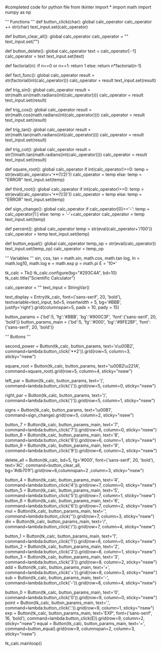 #completed code for python file
from tkinter import *
import math
import numpy as np

'''
Functions
'''
def button_click(char):
    global calc_operator
    calc_operator += str(char)
    text_input.set(calc_operator)


def button_clear_all():
    global calc_operator
    calc_operator = ""
    text_input.set("")


def button_delete():
    global calc_operator
    text = calc_operator[:-1]
    calc_operator = text
    text_input.set(text)


def factorial(n):
    if n==0 or n==1:
        return 1
    else:
        return n*factorial(n-1)

def fact_func():
    global calc_operator
    result = str(factorial(int(calc_operator)))
    calc_operator = result
    text_input.set(result)


def trig_sin():
    global calc_operator
    result = str(math.sin(math.radians(int(calc_operator))))
    calc_operator = result
    text_input.set(result)

def trig_cos():
    global calc_operator
    result = str(math.cos(math.radians(int(calc_operator))))
    calc_operator = result
    text_input.set(result)

def trig_tan():
    global calc_operator
    result = str(math.tan(math.radians(int(calc_operator))))
    calc_operator = result
    text_input.set(result)

def trig_cot():
    global calc_operator
    result = str(1/math.tan(math.radians(int(calc_operator))))
    calc_operator = result
    text_input.set(result)


def square_root():
    global calc_operator
    if int(calc_operator)>=0:
        temp = str(eval(calc_operator+'**(1/2)'))
        calc_operator = temp
    else:
        temp = "ERROR"
    text_input.set(temp)


def third_root():
    global calc_operator
    if int(calc_operator)>=0:
        temp = str(eval(calc_operator+'**(1/3)'))
        calc_operator = temp
    else:
        temp = "ERROR"
    text_input.set(temp)


def sign_change():
    global calc_operator
    if calc_operator[0]=='-':
        temp = calc_operator[1:]
    else:
        temp = '-'+calc_operator
    calc_operator = temp
    text_input.set(temp)    


def percent():
    global calc_operator
    temp = str(eval(calc_operator+'/100'))
    calc_operator = temp
    text_input.set(temp)


def button_equal():
    global calc_operator
    temp_op = str(eval(calc_operator))
    text_input.set(temp_op)
    calc_operator = temp_op

'''
Variables
'''
sin, cos, tan = math.sin, math.cos, math.tan
log, ln = math.log10, math.log
e = math.exp
p = math.pi
E = '10*'

tk_calc = Tk()
tk_calc.configure(bg="#293C4A", bd=10)
tk_calc.title("Scientific Calculator")

calc_operator = ""
text_input = StringVar()

text_display = Entry(tk_calc, font=('sans-serif', 20, 'bold'), textvariable=text_input,
                     bd=5, insertwidth = 5, bg='#BBB', justify='right').grid(columnspan=5, padx = 10, pady = 15)

button_params = {'bd':5, 'fg':'#BBB', 'bg':'#900C3F', 'font':('sans-serif', 20, 'bold')}
button_params_main = {'bd':5, 'fg':'#000', 'bg':'#9FE2BF', 'font':('sans-serif', 20, 'bold')}

'''
Buttons
'''



second_power = Button(tk_calc, button_params, text='x\u00B2',
             command=lambda:button_click('**2')).grid(row=5, column=3, sticky="nsew")


square_root = Button(tk_calc, button_params, text='\u00B2\u221A',
                     command=square_root).grid(row=5, column=4, sticky="nsew")



left_par = Button(tk_calc, button_params, text='(',
                  command=lambda:button_click('(')).grid(row=5, column=0, sticky="nsew")

right_par = Button(tk_calc, button_params, text=')',
                   command=lambda:button_click(')')).grid(row=5, column=1, sticky="nsew")   

signs = Button(tk_calc, button_params, text='\u00B1',
               command=sign_change).grid(row=5, column=2, sticky="nsew")



button_7 = Button(tk_calc, button_params_main, text='7',
                  command=lambda:button_click('7')).grid(row=6, column=0, sticky="nsew")
button_8 = Button(tk_calc, button_params_main, text='8',
                  command=lambda:button_click('8')).grid(row=6, column=1, sticky="nsew")
button_9 = Button(tk_calc, button_params_main, text='9',
                  command=lambda:button_click('9')).grid(row=6, column=2, sticky="nsew")

delete_all = Button(tk_calc, bd=5, fg='#000', font=('sans-serif', 20, 'bold'),
              text='AC', command=button_clear_all, bg='#db701f').grid(row=6,columnspan=2 ,column=3, sticky="nsew")


button_4 = Button(tk_calc, button_params_main, text='4',
                  command=lambda:button_click('4')).grid(row=7, column=0, sticky="nsew")
button_5 = Button(tk_calc, button_params_main, text='5',
                  command=lambda:button_click('5')).grid(row=7, column=1, sticky="nsew")
button_6 = Button(tk_calc, button_params_main, text='6',
                  command=lambda:button_click('6')).grid(row=7, column=2, sticky="nsew")
mul = Button(tk_calc, button_params_main, text='*',
             command=lambda:button_click('*')).grid(row=7, column=3, sticky="nsew")
div = Button(tk_calc, button_params_main, text='/',
             command=lambda:button_click('/')).grid(row=7, column=4, sticky="nsew")


button_1 = Button(tk_calc, button_params_main, text='1',
                  command=lambda:button_click('1')).grid(row=8, column=0, sticky="nsew")
button_2 = Button(tk_calc, button_params_main, text='2',
                  command=lambda:button_click('2')).grid(row=8, column=1, sticky="nsew")
button_3 = Button(tk_calc, button_params_main, text='3',
                  command=lambda:button_click('3')).grid(row=8, column=2, sticky="nsew")
add = Button(tk_calc, button_params_main, text='+',
             command=lambda:button_click('+')).grid(row=8, column=3, sticky="nsew")
sub = Button(tk_calc, button_params_main, text='-',
             command=lambda:button_click('-')).grid(row=8, column=4, sticky="nsew")


button_0 = Button(tk_calc, button_params_main, text='0',
                  command=lambda:button_click('0')).grid(row=9, column=0, sticky="nsew")
point = Button(tk_calc, button_params_main, text='.',
               command=lambda:button_click('.')).grid(row=9, column=1, sticky="nsew")
exp = Button(tk_calc, button_params_main, text='EXP', font=('sans-serif', 16, 'bold'),
             command=lambda:button_click(E)).grid(row=9, column=2, sticky="nsew")
equal = Button(tk_calc, button_params_main, text='=',
               command=button_equal).grid(row=9, columnspan=2, column=3, sticky="nsew")


tk_calc.mainloop()
